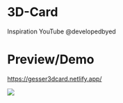 # 3D-Card

Inspiration YouTube @developedbyed

# Preview/Demo

https://gesser3dcard.netlify.app/

<img src="https://i.imgur.com/aY7YAuk.png" />
